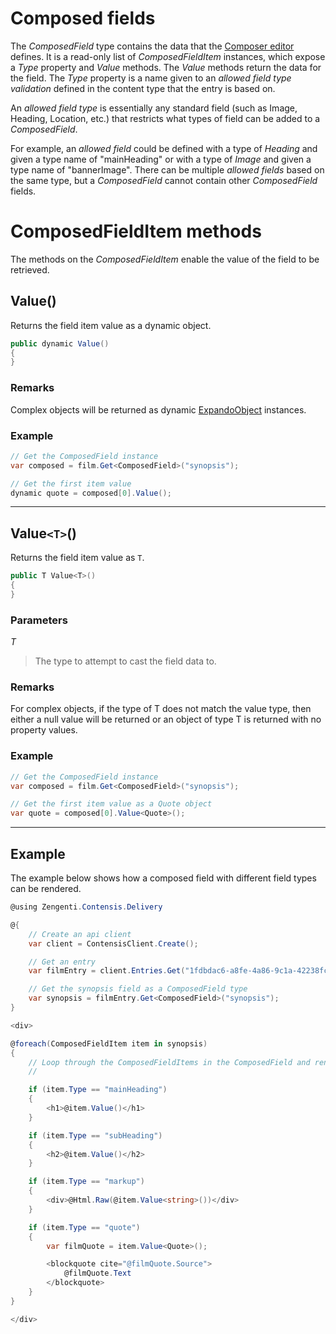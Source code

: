 # Composed fields

The *ComposedField* type contains the data that the [Composer editor](https://zenhub.zengenti.com/Contensis/10.0/kb/content-types-and-entries/field-editors/Composer.aspx) defines. It is a read-only list of *ComposedFieldItem* instances, which expose a *Type* property and *Value* methods. The *Value* methods return the data for the field. The *Type* property is a name given to an *allowed field type validation* defined in the content type that the entry is based on.

An *allowed field type* is essentially any standard field (such as Image, Heading, Location, etc.) that restricts what types of field can be added to a *ComposedField*.

For example, an *allowed field* could be defined with a type of *Heading* and given a type name of "mainHeading" or with a type of *Image* and given a type name of "bannerImage". There can be multiple *allowed fields* based on the same type, but a *ComposedField* cannot contain other *ComposedField* fields.

# ComposedFieldItem methods

The methods on the *ComposedFieldItem* enable the value of the field to be retrieved.


## Value()

Returns the field item value as a dynamic object.

```cs
public dynamic Value()
{
}
```

### Remarks

Complex objects will be returned as dynamic [ExpandoObject](https://msdn.microsoft.com/en-us/library/system.dynamic.expandoobject(v=vs.110).aspx) instances.

### Example

```cs
// Get the ComposedField instance
var composed = film.Get<ComposedField>("synopsis");

// Get the first item value
dynamic quote = composed[0].Value();
```

---


## Value`<T>`()

Returns the field item value as `T`.

```cs
public T Value<T>()
{
}
```

### Parameters

*T*
> The type to attempt to cast the field data to.

### Remarks

For complex objects, if the type of T does not match the value type, then either a null value will be returned or an object of type T is returned with no property values.

### Example

```cs
// Get the ComposedField instance
var composed = film.Get<ComposedField>("synopsis");

// Get the first item value as a Quote object
var quote = composed[0].Value<Quote>();
```

---

## Example

The example below shows how a composed field with different field types can be rendered.


```cs
@using Zengenti.Contensis.Delivery

@{
    // Create an api client
    var client = ContensisClient.Create();

    // Get an entry
    var filmEntry = client.Entries.Get("1fdbdac6-a8fe-4a86-9c1a-42238fcb47f1");

    // Get the synopsis field as a ComposedField type
    var synopsis = filmEntry.Get<ComposedField>("synopsis");
}

<div>

@foreach(ComposedFieldItem item in synopsis)
{
    // Loop through the ComposedFieldItems in the ComposedField and render the items
    //

    if (item.Type == "mainHeading")
    {
        <h1>@item.Value()</h1>
    }

    if (item.Type == "subHeading")
    {
        <h2>@item.Value()</h2>
    }

    if (item.Type == "markup")
    {
        <div>@Html.Raw(@item.Value<string>())</div>
    }

    if (item.Type == "quote")
    {
        var filmQuote = item.Value<Quote>();

        <blockquote cite="@filmQuote.Source">
            @filmQuote.Text
        </blockquote>
    }
}

</div>

```
